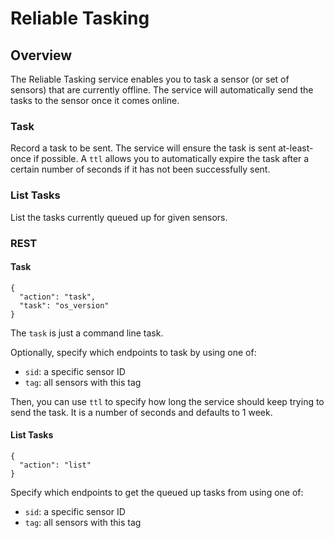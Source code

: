 # Reliable Tasking

## Overview
The Reliable Tasking service enables you to task a sensor (or set of sensors)
that are currently offline. The service will automatically send the tasks to
the sensor once it comes online.

### Task
Record a task to be sent. The service will ensure the task is sent at-least-once
if possible. A `ttl` allows you to automatically expire the task after a certain
number of seconds if it has not been successfully sent.

### List Tasks
List the tasks currently queued up for given sensors.

### REST

#### Task
```
{
  "action": "task",
  "task": "os_version"
}
```

The `task` is just a command line task.

Optionally, specify which endpoints to task by using one of:

* `sid`: a specific sensor ID
* `tag`: all sensors with this tag

Then, you can use `ttl` to specify how long the service should keep
trying to send the task. It is a number of seconds and defaults to 1 week.

#### List Tasks
```
{
  "action": "list"
}
```

Specify which endpoints to get the queued up tasks from using one of:

* `sid`: a specific sensor ID
* `tag`: all sensors with this tag